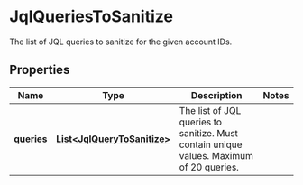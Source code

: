 

# JqlQueriesToSanitize

The list of JQL queries to sanitize for the given account IDs.

## Properties

| Name | Type | Description | Notes |
|------------ | ------------- | ------------- | -------------|
|**queries** | [**List&lt;JqlQueryToSanitize&gt;**](JqlQueryToSanitize.md) | The list of JQL queries to sanitize. Must contain unique values. Maximum of 20 queries. |  |



